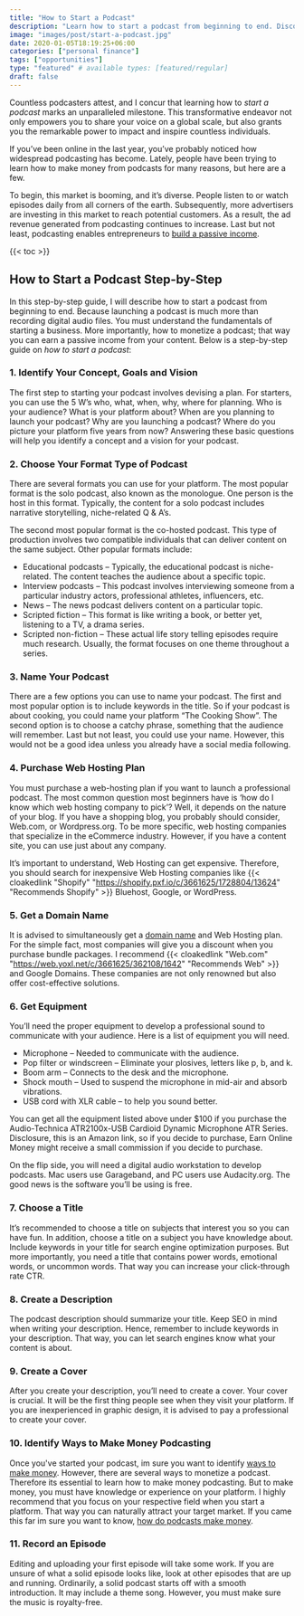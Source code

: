 ```yaml
---
title: "How to Start a Podcast"
description: "Learn how to start a podcast from beginning to end. Discover 11 effective steps to launch a solid platform."
image: "images/post/start-a-podcast.jpg"
date: 2020-01-05T18:19:25+06:00
categories: ["personal finance"]
tags: ["opportunities"]
type: "featured" # available types: [featured/regular]
draft: false
---
```


Countless podcasters attest, and I concur that learning how to _start a podcast_ marks an unparalleled milestone. This transformative endeavor not only empowers you to share your voice on a global scale, but also grants you the remarkable power to impact and inspire countless individuals.

If you’ve been online in the last year, you’ve probably noticed how widespread podcasting has become. Lately, people have been trying to learn how to make money from podcasts for many reasons, but here are a few.

To begin, this market is booming, and it’s diverse. People listen to or watch episodes daily from all corners of the earth. Subsequently, more advertisers are investing in this market to reach potential customers. As a result, the ad revenue generated from podcasting continues to increase. Last but not least, podcasting enables entrepreneurs to [build a passive income](/blog/passive-income-ideas).

{{< toc >}}

## How to Start a Podcast Step-by-Step

In this step-by-step guide, I will describe how to start a podcast from beginning to end. Because launching a podcast is much more than recording digital audio files. You must understand the fundamentals of starting a business. More importantly, how to monetize a podcast; that way you can earn a passive income from your content. Below is a step-by-step guide on _how to start a podcast_:

### 1. Identify Your Concept, Goals and Vision

The first step to starting your podcast involves devising a plan. For starters, you can use the 5 W’s who, what, when, why, where for planning. Who is your audience? What is your platform about? When are you planning to launch your podcast? Why are you launching a podcast? Where do you picture your platform five years from now? Answering these basic questions will help you identify a concept and a vision for your podcast.

### 2. Choose Your Format Type of Podcast

There are several formats you can use for your platform. The most popular format is the solo podcast, also known as the monologue. One person is the host in this format. Typically, the content for a solo podcast includes narrative storytelling, niche-related Q & A’s.

The second most popular format is the co-hosted podcast. This type of production involves two compatible individuals that can deliver content on the same subject. Other popular formats include:

- Educational podcasts – Typically, the educational podcast is niche-related. The content teaches the audience about a specific topic.
- Interview podcasts – This podcast involves interviewing someone from a particular industry actors, professional athletes, influencers, etc.
- News – The news podcast delivers content on a particular topic.
- Scripted fiction – This format is like writing a book, or better yet, listening to a TV, a drama series.
- Scripted non-fiction – These actual life story telling episodes require much research. Usually, the format focuses on one theme throughout a series.

### 3. Name Your Podcast

There are a few options you can use to name your podcast. The first and most popular option is to include keywords in the title. So if your podcast is about cooking, you could name your platform “The Cooking Show”. The second option is to choose a catchy phrase, something that the audience will remember. Last but not least, you could use your name. However, this would not be a good idea unless you already have a social media following.

### 4. Purchase Web Hosting Plan

You must purchase a web-hosting plan if you want to launch a professional podcast. The most common question most beginners have is ‘how do I know which web hosting company to pick’? Well, it depends on the nature of your blog. If you have a shopping blog, you probably should consider, Web.com, or Wordpress.org. To be more specific, web hosting companies that specialize in the eCommerce industry. However, if you have a content site, you can use just about any company.

It’s important to understand, Web Hosting can get expensive. Therefore, you should search for inexpensive Web Hosting companies like {{< cloakedlink "Shopify" "<https://shopify.pxf.io/c/3661625/1728804/13624>" "Recommends Shopify" >}} Bluehost, Google, or WordPress.

### 5. Get a Domain Name

It is advised to simultaneously get a [domain name](/blog/flip-domain-names) and Web Hosting plan. For the simple fact, most companies will give you a discount when you purchase bundle packages. I recommend {{< cloakedlink "Web.com" "<https://web.yoxl.net/c/3661625/362108/1642>" "Recommends Web" >}}  and Google Domains. These companies are not only renowned but also offer cost-effective solutions.

### 6. Get Equipment

You’ll need the proper equipment to develop a professional sound to communicate with your audience. Here is a list of equipment you will need.

- Microphone – Needed to communicate with the audience.
- Pop filter or windscreen – Eliminate your plosives, letters like p, b, and k.
- Boom arm – Connects to the desk and the microphone.
- Shock mouth – Used to suspend the microphone in mid-air and absorb vibrations.
- USB cord with XLR cable – to help you sound better.

You can get all the equipment listed above under $100 if you purchase the Audio-Technica ATR2100x-USB Cardioid Dynamic Microphone ATR Series. Disclosure, this is an Amazon link, so if you decide to purchase, Earn Online Money might receive a small commission if you decide to purchase.

On the flip side, you will need a digital audio workstation to develop podcasts. Mac users use Garageband, and PC users use Audacity.org. The good news is the software you’ll be using is free.

### 7. Choose a Title

It’s recommended to choose a title on subjects that interest you so you can have fun. In addition, choose a title on a subject you have knowledge about. Include keywords in your title for search engine optimization purposes. But more importantly, you need a title that contains power words, emotional words, or uncommon words. That way you can increase your click-through rate CTR.

### 8. Create a Description

The podcast description should summarize your title. Keep SEO in mind when writing your description. Hence, remember to include keywords in your description. That way, you can let search engines know what your content is about.

### 9. Create a Cover

After you create your description, you’ll need to create a cover. Your cover is crucial. It will be the first thing people see when they visit your platform. If you are inexperienced in graphic design, it is advised to pay a professional to create your cover.

### 10. Identify Ways to Make Money Podcasting

Once you've started your podcast, im sure you want to identify [ways to make money](/blog/ways-to-make-money-online). However, there are several ways to monetize a podcast. Therefore its essential to learn how to make money podcasting. But to make money, you must have knowledge or experience on your platform. I highly recommend that you focus on your respective field when you start a platform. That way you can naturally attract your target market. If you came this far im sure you want to know, [how do podcasts make money](/blog/how-do-podcasts-make-money).

### 11. Record an Episode

Editing and uploading your first episode will take some work. If you are unsure of what a solid episode looks like, look at other episodes that are up and running. Ordinarily, a solid podcast starts off with a smooth introduction. It may include a theme song. However, you must make sure the music is royalty-free.
